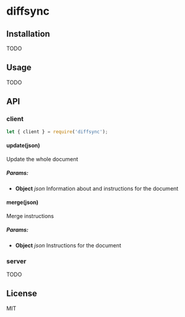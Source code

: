 # diffsync


## Installation

TODO


## Usage

TODO


## API


### client

```javascript
let { client } = require('diffsync');
```

#### update(json)

Update the whole document

##### Params:

* **Object** *json* Information about and instructions for the document

#### merge(json)

Merge instructions

##### Params:

* **Object** *json* Instructions for the document


### server

TODO


## License

MIT
